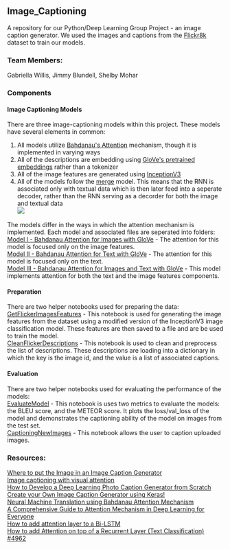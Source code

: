## Image_Captioning
A repository for our Python/Deep Learning Group Project - an image caption generator. We used the images and captions from the [Flickr8k](https://github.com/jbrownlee/Datasets/releases) dataset to train our models.<br>

### Team Members:
Gabriella Willis, Jimmy Blundell, Shelby Mohar

### Components
#### Image Captioning Models
There are three image-captioning models within this project. These models have several elements in common:<br>
1) All models utilize [Bahdanau's Attention](https://arxiv.org/abs/1409.0473) mechanism, though it is implemented in varying ways<br>
2) All of the descriptions are embedding using [GloVe's pretrained embeddings](https://nlp.stanford.edu/projects/glove/) rather than a tokenizer<br>
3) All of the image features are generated using [InceptionV3](https://keras.io/api/applications/inceptionv3/)<br>
4) All of the models follow the [merge](https://arxiv.org/abs/1708.02043) model. This means that the RNN is associated only with textual data which is then later feed into a seperate decoder, rather than the RNN serving as a decorder for both the image and textual data <br>
![](https://3qeqpr26caki16dnhd19sv6by6v-wpengine.netdna-ssl.com/wp-content/uploads/2017/09/Schematic-of-the-Merge-Model-For-Image-Captioning.png)<br>

The models differ in the ways in which the attention mechanism is implemented. Each model and associated files are seperated into folders:<br>
[Model I - Bahdanau Attention for Images with GloVe](https://github.com/smgbx/Image_Captioning/tree/main/Model%20I%20-%20Bahdanau%20Attention%20for%20Images%20with%20GloVe) - The attention for this model is focused only on the image features. <br>
[Model II - Bahdanau Attention for Text with GloVe](https://github.com/smgbx/Image_Captioning/tree/main/Model%20II%20-%20Bahdanau%20Attention%20for%20Text%20with%20GloVe) - The attention for this model is focused only on the text. <br>
[Model III - Bahdanau Attention for Images and Text with GloVe](https://github.com/smgbx/Image_Captioning/tree/main/Model%20III%20-%20Bahdanau%20Attention%20for%20Images%20and%20Text%20with%20GloVe) - This model implements attention for both the text and the image features components.<br>

#### Preparation
There are two helper notebooks used for preparing the data:<br>
[GetFlickerImagesFeatures](https://github.com/smgbx/Image_Captioning/blob/main/GetFlickerImagesFeatures.ipynb) - This notebook is used for generating the image features from the dataset using a modified version of the InceptionV3 image classification model. These features are then saved to a file and are be used to train the model. <br>
[CleanFlickerDescriptions](https://github.com/smgbx/Image_Captioning/blob/main/CleanFlickerDescriptions.ipynb) - This notebook is used to clean and preprocess the list of descriptions. These descriptions are loading into a dictionary in which the key is the image id, and the value is a list of associated captions.<br>

#### Evaluation
There are two helper notebooks used for evaluating the performance of the models:<br>
[EvaluateModel](https://github.com/smgbx/Image_Captioning/blob/main/EvaluateModel.ipynb) - This notebook is uses two metrics to evaluate the models: the BLEU score, and the METEOR score. It plots the loss/val_loss of the model and demonstrates the captioning ability of the model on images from the test set.<br>
[CaptioningNewImages](https://github.com/smgbx/Image_Captioning/blob/main/CaptioningNewImages.ipynb) - This notebook allows the user to caption uploaded images.<br>

### Resources:
[Where to put the Image in an Image Caption Generator](https://arxiv.org/abs/1703.09137)<br>
[Image captioning with visual attention](https://colab.research.google.com/github/tensorflow/docs/blob/master/site/en/tutorials/text/image_captioning.ipynb)<br>
[How to Develop a Deep Learning Photo Caption Generator from Scratch](https://machinelearningmastery.com/develop-a-deep-learning-caption-generation-model-in-python/)<br>
[Create your Own Image Caption Generator using Keras!](https://www.analyticsvidhya.com/blog/2020/11/create-your-own-image-caption-generator-using-keras/)<br>
[Neural Machine Translation using Bahdanau Attention Mechanism](https://medium.com/analytics-vidhya/neural-machine-translation-using-bahdanau-attention-mechanism-d496c9be30c3)<br>
[A Comprehensive Guide to Attention Mechanism in Deep Learning for Everyone](https://www.analyticsvidhya.com/blog/2019/11/comprehensive-guide-attention-mechanism-deep-learning/)<br>
[How to add attention layer to a Bi-LSTM](https://stackoverflow.com/questions/62948332/how-to-add-attention-layer-to-a-bi-lstm/62949137#62949137)<br>
[How to add Attention on top of a Recurrent Layer (Text Classification) #4962](https://github.com/keras-team/keras/issues/4962)<br>


